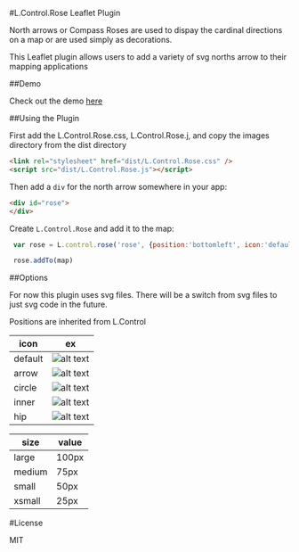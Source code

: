 #L.Control.Rose Leaflet Plugin

North arrows or Compass Roses are used to dispay the cardinal directions on a map or
are used simply as decorations.

This Leaflet plugin allows users to add a variety of svg norths arrow to their mapping applications

##Demo

Check out the demo [here](http://bradhamson.github.io/L.Control.Rose/#11/39.2846/-76.6200)

##Using the Plugin

First add the L.Control.Rose.css, L.Control.Rose.j, and copy the images 
directory from the dist directory

~~~~html
<link rel="stylesheet" href="dist/L.Control.Rose.css" />
<script src="dist/L.Control.Rose.js"></script>
~~~~

Then add a `div` for the north arrow somewhere in your app:

~~~~html
<div id="rose">
</div>
~~~~


 Create `L.Control.Rose` and add it to the map:

~~~~javascript
 var rose = L.control.rose('rose', {position:'bottomleft', icon:'default', iSize:'medium'});

 rose.addTo(map)
~~~~


##Options

For now this plugin uses svg files. There will be a switch from svg files to just svg code in the future.

Positions are inherited from L.Control

[default]: L.Control.Rose/demo/default.svg "default"
[arrow]: L.Control.Rose/demo/arrow.svg "arrow"
[circle]: L.Control.Rose/demo/circle.svg "circle"
[inner]: L.Control.Rose/demo/inner.svg "inner"
[hip]: L.Control.Rose/demo/hip.svg "hip"


| icon     | ex                       |
| -------- | ------------------------ |
| default  | ![alt text][default]     |
| arrow    | ![alt text][arrow]       |
| circle   | ![alt text][circle]      |
| inner    | ![alt text][inner]       |
| hip      | ![alt text][hip]         |


| size   | value |
| ------ | ----- |
| large  | 100px |
| medium | 75px  |
| small  | 50px  |
| xsmall | 25px  |


#License

MIT